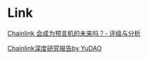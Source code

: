 # Link

[Chainlink 会成为预言机的未来吗？- 评级与分析](https://tokeninsight.com/zh/research/analysts-pick/is-chainlink-the-future-of-blockchain-oracles-rating-analysis)

[Chainlink深度研究报告by YuDAO](https://mirror.xyz/btcdayu.eth/O1oEzz\_LjjfshSmYmCEBWrXeRSEEUPqXcwxp2N00uxo)
